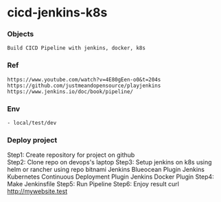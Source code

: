 # cicd-jenkins-k8s

### Objects
    Build CICD Pipeline with jenkins, docker, k8s

### Ref
    https://www.youtube.com/watch?v=4E80gEen-o0&t=204s
    https://github.com/justmeandopensource/playjenkins
    https://www.jenkins.io/doc/book/pipeline/

### Env
    - local/test/dev

### Deploy project
Step1: Create repository for project on github  
Step2: Clone repo on devops's laptop
Step3: Setup jenkins on k8s using helm or rancher using repo bitnami
        Jenkins Blueocean Plugin
        Jenkins Kubernetes Continuous Deployment Plugin
        Jenkins Docker Plugin
Step4: Make Jenkinsfile
Step5: Run Pipeline
Step6: Enjoy result
  curl http://mywebsite.test

 

   